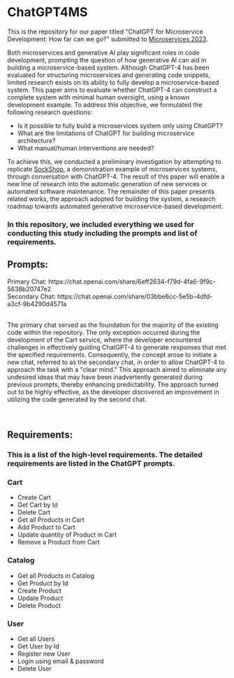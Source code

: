 # ChatGPT4MS
This is the repository for our paper titled "ChatGPT for Microservice Development: How far can we go?" submitted to [Microservices 2023](https://www.conf-micro.services/2023/).

<p>
Both microservices and generative AI play significant roles in code development, prompting the question of how generative AI can aid in building a microservice-based system. Although ChatGPT-4 has been evaluated for structuring microservices and generating code snippets, limited research exists on its ability to fully develop a microservice-based system. This paper aims to evaluate whether ChatGPT-4 can construct a complete system with minimal human oversight, using a known development example. To address this objective, we formulated the following research questions: 
  
- Is it possible to fully build a microservices system  only using ChatGPT? 
- What are the limitations of ChatGPT for building microservice architecture? 
- What manual/human interventions are needed?



To achieve this, we conducted a preliminary investigation by attempting to replicate [SockShop](https://microservices-demo.github.io/), a demonstration example of microservices systems, through conversation with ChatGPT-4.
The result of this paper will enable a new line of research into the automatic generation of new services or automated software maintenance. 
The remainder of this paper presents related works, the approach adopted for building the system, a research roadmap towards automated generative microservice-based development.
</p>

<h3>In this repository, we included everything we used for conducting this study including the prompts and list of requirements.</h3>

<h2>Prompts: </h2>
Primary Chat: https://chat.openai.com/share/6eff2634-f79d-4fa6-9f9c-5638b20747e2 <br />
Secondary Chat: https://chat.openai.com/share/03bbe6cc-5e5b-4dfd-a3cf-9b4290d4571a <br />

<br />

<p>The primary chat served as the foundation for the majority of the existing code within the repository. The only exception occurred during the development of the Cart service, where the developer encountered challenges in effectively guiding ChatGPT-4 to generate responses that met the specified requirements. Consequently, the concept arose to initiate a new chat, referred to as the secondary chat, in order to allow ChatGPT-4 to approach the task with a "clear mind." This approach aimed to eliminate any undesired ideas that may have been inadvertently generated during previous prompts, thereby enhancing predictability. 
The approach turned out to be highly effective, as the developer discovered an improvement in utilizing the code generated by the second chat.</p>

<br />

<h2>Requirements: </h2>

<h3>This is a list of the high-level requirements. The detailed requirements are listed in the ChatGPT prompts.</h3>

<h3>Cart</h3>

- Create Cart
- Get Cart by Id
- Delete Cart
- Get all Products in Cart
- Add Product to Cart
- Update quantity of Product in Cart
- Remove a Product from Cart

<h3>Catalog</h3>

- Get all Products in Catalog
- Get Product by Id
- Create Product
- Update Product
- Delete Product

<h3>User</h3>

- Get all Users
- Get User by Id
- Register new User
- Login using email & password
- Delete User
